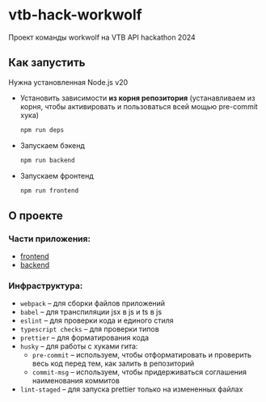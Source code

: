 # vtb-hack-workwolf

Проект команды workwolf на VTB API hackathon 2024

## Как запустить

Нужна установленная Node.js v20

- Установить зависимости **из корня репозитория** (устанавливаем из корня, чтобы активировать и пользоваться всей мощью pre-commit хука)
  ```bash
  npm run deps
  ```
- Запускаем бэкенд
  ```bash
  npm run backend
  ```
- Запускаем фронтенд
  ```bash
  npm run frontend
  ```

## О проекте

### Части приложения:

- [frontend](./frontend)
- [backend](./backend)

### Инфраструктура:

- `webpack` – для сборки файлов приложений
- `babel` – для транспиляции jsx в js и ts в js
- `eslint` – для проверки кода и единого стиля
- `typescript checks` – для проверки типов
- `prettier` – для форматирования кода
- `husky` – для работы с хуками гита:
  - `pre-commit` – используем, чтобы отформатировать и проверить весь код перед тем, как залить в репозиторий
  - `commit-msg` – используем, чтобы придерживаться соглашения наименования коммитов
- `lint-staged` – для запуска prettier только на измененных файлах
